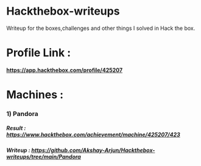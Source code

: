 # Hackthebox-writeups
Writeup for the boxes,challenges and other things I solved in Hack the box.
# Profile Link :
#### https://app.hackthebox.com/profile/425207

# Machines : 
### 1) Pandora 
##### Result : https://www.hackthebox.com/achievement/machine/425207/423
##### Writeup : https://github.com/Akshay-Arjun/Hackthebox-writeups/tree/main/Pandora
